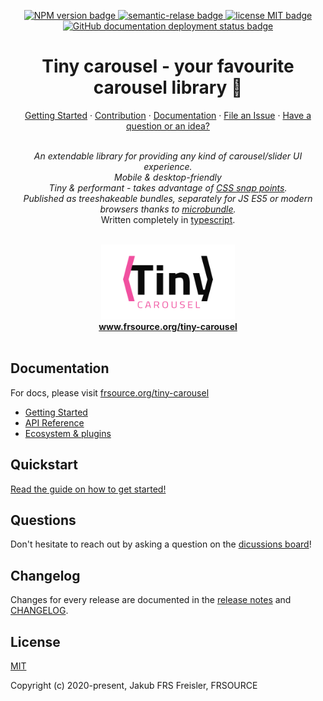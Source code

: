 <p align="center">
  <a href="https://www.npmjs.com/package/">
    <img src="https://img.shields.io/npm/v/@frsource/tiny-carousel" alt="NPM version badge">
  </a>
  <a href="https://github.com/semantic-release/semantic-release">
    <img src="https://img.shields.io/badge/%20%20%F0%9F%93%A6%F0%9F%9A%80-semantic--release-e10079.svg" alt="semantic-relase badge">
  </a>
  <a href="https://github.com/FRSOURCE/tiny-carousel/blob/master/LICENSE">
    <img src="https://img.shields.io/github/license/FRSOURCE/tiny-carousel" alt="license MIT badge">
  </a>
  <a href="https://github.com/FRSOURCE/tiny-carousel/deployments?environment=github-pages">
    <img src="https://img.shields.io/github/deployments/FRSOURCE/tiny-carousel/github-pages?label=docs-deploy" alt="GitHub documentation deployment status badge">
  </a>
</p>

<h1 align="center">Tiny carousel - your favourite carousel library 👑</h1>

<p align="center">
  <a href="https://www.frsource.org/tiny-carousel/nav.01.guide">Getting Started</a>
  ·
  <a href="https://www.frsource.org/tiny-carousel/nav.03.contribution.md">Contribution</a>
  ·
  <a href="https://www.frsource.org/tiny-carousel">Documentation</a>
  ·
  <a href="https://github.com/FRSOURCE/tiny-carousel/issues">File an Issue</a>
  ·
  <a href="https://github.com/FRSOURCE/tiny-carousel/discussions">Have a question or an idea?</a>
  <br>
</p>

<p align="center">
  <br>
  <i>An extendable library for providing any kind of carousel/slider UI experience.
    <br>Mobile &amp; desktop-friendly
    <br>Tiny & performant - takes advantage of <a href="https://developer.mozilla.org/en-US/docs/Web/CSS/CSS_Scroll_Snap">CSS snap points</a>.
    <br>Published as treeshakeable bundles, separately for JS ES5 or modern browsers thanks to <a href="https://www.npmjs.com/package/microbundle">microbundle</a>.</i>
    <br>Written completely in <a href="https://www.typescriptlang.org">typescript</a>.
  <br>
  <br>
</p>


<p align="center">
  <img src="src/logo.png" alt="Tiny carousel library logo" height="120px"/>
  <br>
  <a href="https://www.frsource.org/tiny-carousel"><strong>www.frsource.org/tiny-carousel</strong></a>
  <br>
  <br>
</p>


## Documentation

For docs, please visit [frsource.org/tiny-carousel](https://www.frsource.org/tiny-carousel)

- [Getting Started](https://www.frsource.org/tiny-carousel/nav.01.guide)
- [API Reference](https://www.frsource.org/tiny-carousel/nav.02.api-reference)
- [Ecosystem & plugins](https://www.frsource.org/tiny-carousel/nav.03.ecosystem)

## Quickstart

[Read the guide on how to get started!](https://www.frsource.org/tiny-carousel/nav.01.guide)

## Questions

Don't hesitate to reach out by asking a question on the [dicussions board](https://github.com/FRSOURCE/tiny-carousel/discussions)!

## Changelog

Changes for every release are documented in the [release notes](https://github.com/FRSOURCE/tiny-carousel/releases) and [CHANGELOG](https://github.com/FRSOURCE/tiny-carousel/blob/master/CHANGELOG).

## License

[MIT](https://opensource.org/licenses/MIT)

Copyright (c) 2020-present, Jakub FRS Freisler, FRSOURCE
